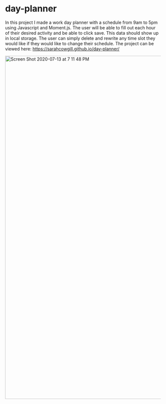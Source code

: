 # day-planner

In this project I made a work day planner with a schedule from 9am to 5pm using Javascript and Moment.js. The user will be able to fill out each hour of their desired activity and be able to click save. This data should show up in local storage. The user can simply delete and rewrite any time slot they would like if they would like to change their schedule. The project can be viewed here: https://sarahcowgill.github.io/day-planner/

<img width="1105" alt="Screen Shot 2020-07-13 at 7 11 48 PM" src="https://user-images.githubusercontent.com/63895638/87372610-dc1fc280-c53c-11ea-8e9d-2946026e54a6.png">
